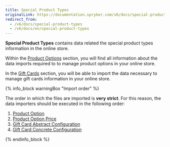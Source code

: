 ```yaml
---
title: Special Product Types
originalLink: https://documentation.spryker.com/v6/docs/special-product-types
redirect_from:
  - /v6/docs/special-product-types
  - /v6/docs/en/special-product-types
---
```


**Special Product Types** contains data related the special product types information in the online store.

Within the [Product Options](/docs/scos/dev/features/202005.0/product-information-management/product-options/product-options.html) section, you will find all information about the data imports required to to manage product options in your online store.

In the [Gift Cards](https://documentation.spryker.com/docs/gift-cards-import) section, you will be able to import the data necessary to manage gift cards information in your online store.

{% info_block warningBox "Import order" %}

The order in which the files are imported is **very strict**. For this reason, the data importers should be executed in the following order:

1. [Product Option](https://documentation.spryker.com/docs/file-details-product-optioncsv)
2. [Product Option Price](https://documentation.spryker.com/docs/file-details-product-option-pricecsv)
3. [Gift Card Abstract Configuration](https://documentation.spryker.com/docs/file-details-gift-card-abstract-configurationcsv)
4. [Gift Card Concrete Configuration](https://documentation.spryker.com/docs/file-details-gift-card-concrete-configurationcsv)


{% endinfo_block %}
